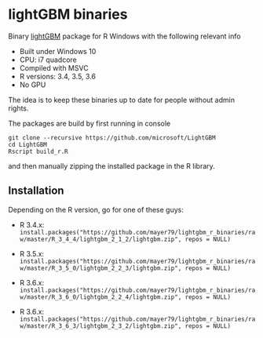 # lightGBM binaries
Binary [lightGBM](https://github.com/Microsoft/LightGBM) package for R Windows with the following relevant info

- Built under Windows 10
- CPU: i7 quadcore 
- Compiled with MSVC
- R versions: 3.4, 3.5, 3.6
- No GPU

The idea is to keep these binaries up to date for people without admin rights. 

The packages are build by first running in console

```
git clone --recursive https://github.com/microsoft/LightGBM
cd LightGBM
Rscript build_r.R
```
and then manually zipping the installed package in the R library.
 
## Installation
Depending on the R version, go for one of these guys:

- R 3.4.x: `install.packages("https://github.com/mayer79/lightgbm_r_binaries/raw/master/R_3_4_4/lightgbm_2_1_2/lightgbm.zip", repos = NULL)`

- R 3.5.x: `install.packages("https://github.com/mayer79/lightgbm_r_binaries/raw/master/R_3_5_0/lightgbm_2_2_3/lightgbm.zip", repos = NULL)`

- R 3.6.x: `install.packages("https://github.com/mayer79/lightgbm_r_binaries/raw/master/R_3_6_0/lightgbm_2_2_4/lightgbm.zip", repos = NULL)`

- R 3.6.x: `install.packages("https://github.com/mayer79/lightgbm_r_binaries/raw/master/R_3_6_3/lightgbm_2_3_2/lightgbm.zip", repos = NULL)`
